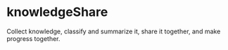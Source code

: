 # knowledgeShare
Collect knowledge, classify and summarize it, share it together, and make progress together.

